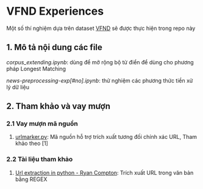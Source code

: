 # VFND Experiences

Một số thí nghiệm dựa trên dataset [VFND](https://github.com/thanhhocse96/vfnd-vietnamese-fake-news-datasets) sẽ được thực hiện trong repo này

## 1. Mô tả nội dung các file

_corpus_extending.ipynb_: dùng để mở rộng bộ từ điển để dùng cho phương pháp Longest Matching

_news-preprocessing-exp\[#no\].ipynb_: thử nghiệm các phương thức tiền xử lý dữ liệu

## 2. Tham khảo và vay mượn
### 2.1 Vay mượn mã nguồn
1. [urlmarker.py](https://github.com/rcompton/ryancompton.net/blob/master/assets/praw_drugs/urlmarker.py): Mã nguồn hỗ trợ trích xuất tương đối chính xác URL, Tham khảo theo [1]

### 2.2 Tài liệu tham khảo
1. [Url extraction in python - Ryan Compton](http://ryancompton.net/2015/02/16/url-extraction-in-python/): Trích xuất URL trong văn bản bằng REGEX
